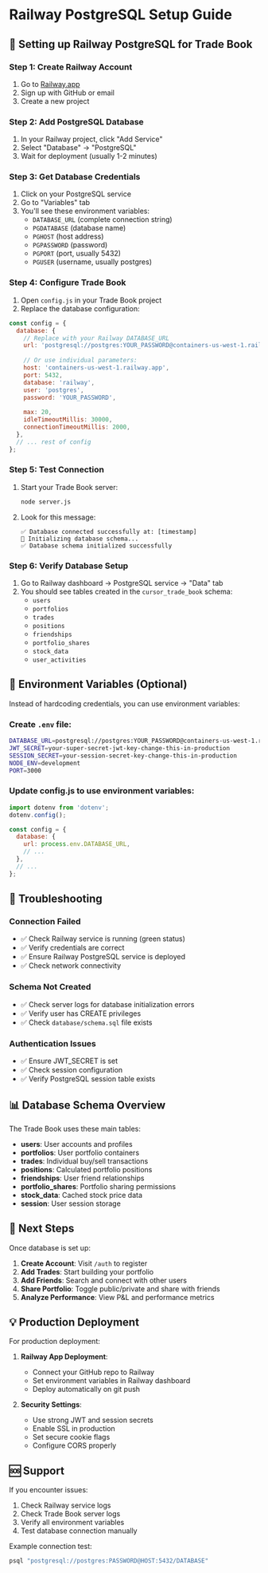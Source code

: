 # Railway PostgreSQL Setup Guide

## 🚀 Setting up Railway PostgreSQL for Trade Book

### Step 1: Create Railway Account
1. Go to [Railway.app](https://railway.app)
2. Sign up with GitHub or email
3. Create a new project

### Step 2: Add PostgreSQL Database
1. In your Railway project, click "Add Service"
2. Select "Database" → "PostgreSQL"
3. Wait for deployment (usually 1-2 minutes)

### Step 3: Get Database Credentials
1. Click on your PostgreSQL service
2. Go to "Variables" tab
3. You'll see these environment variables:
   - `DATABASE_URL` (complete connection string)
   - `PGDATABASE` (database name)
   - `PGHOST` (host address)
   - `PGPASSWORD` (password)
   - `PGPORT` (port, usually 5432)
   - `PGUSER` (username, usually postgres)

### Step 4: Configure Trade Book
1. Open `config.js` in your Trade Book project
2. Replace the database configuration:

```javascript
const config = {
  database: {
    // Replace with your Railway DATABASE_URL
    url: 'postgresql://postgres:YOUR_PASSWORD@containers-us-west-1.railway.app:5432/railway',
    
    // Or use individual parameters:
    host: 'containers-us-west-1.railway.app',
    port: 5432,
    database: 'railway',
    user: 'postgres',
    password: 'YOUR_PASSWORD',
    
    max: 20,
    idleTimeoutMillis: 30000,
    connectionTimeoutMillis: 2000,
  },
  // ... rest of config
};
```

### Step 5: Test Connection
1. Start your Trade Book server:
   ```bash
   node server.js
   ```

2. Look for this message:
   ```
   ✅ Database connected successfully at: [timestamp]
   🔧 Initializing database schema...
   ✅ Database schema initialized successfully
   ```

### Step 6: Verify Database Setup
1. Go to Railway dashboard → PostgreSQL service → "Data" tab
2. You should see tables created in the `cursor_trade_book` schema:
   - `users`
   - `portfolios`
   - `trades`
   - `positions`
   - `friendships`
   - `portfolio_shares`
   - `stock_data`
   - `user_activities`

## 🔧 Environment Variables (Optional)

Instead of hardcoding credentials, you can use environment variables:

### Create `.env` file:
```bash
DATABASE_URL=postgresql://postgres:YOUR_PASSWORD@containers-us-west-1.railway.app:5432/railway
JWT_SECRET=your-super-secret-jwt-key-change-this-in-production
SESSION_SECRET=your-session-secret-key-change-this-in-production
NODE_ENV=development
PORT=3000
```

### Update config.js to use environment variables:
```javascript
import dotenv from 'dotenv';
dotenv.config();

const config = {
  database: {
    url: process.env.DATABASE_URL,
    // ...
  },
  // ...
};
```

## 🚨 Troubleshooting

### Connection Failed
- ✅ Check Railway service is running (green status)
- ✅ Verify credentials are correct
- ✅ Ensure Railway PostgreSQL service is deployed
- ✅ Check network connectivity

### Schema Not Created
- ✅ Check server logs for database initialization errors
- ✅ Verify user has CREATE privileges
- ✅ Check `database/schema.sql` file exists

### Authentication Issues
- ✅ Ensure JWT_SECRET is set
- ✅ Check session configuration
- ✅ Verify PostgreSQL session table exists

## 📊 Database Schema Overview

The Trade Book uses these main tables:

- **users**: User accounts and profiles
- **portfolios**: User portfolio containers
- **trades**: Individual buy/sell transactions
- **positions**: Calculated portfolio positions
- **friendships**: User friend relationships
- **portfolio_shares**: Portfolio sharing permissions
- **stock_data**: Cached stock price data
- **session**: User session storage

## 🎯 Next Steps

Once database is set up:

1. **Create Account**: Visit `/auth` to register
2. **Add Trades**: Start building your portfolio
3. **Add Friends**: Search and connect with other users
4. **Share Portfolio**: Toggle public/private and share with friends
5. **Analyze Performance**: View P&L and performance metrics

## 💡 Production Deployment

For production deployment:

1. **Railway App Deployment**:
   - Connect your GitHub repo to Railway
   - Set environment variables in Railway dashboard
   - Deploy automatically on git push

2. **Security Settings**:
   - Use strong JWT and session secrets
   - Enable SSL in production
   - Set secure cookie flags
   - Configure CORS properly

## 🆘 Support

If you encounter issues:

1. Check Railway service logs
2. Check Trade Book server logs
3. Verify all environment variables
4. Test database connection manually

Example connection test:
```bash
psql "postgresql://postgres:PASSWORD@HOST:5432/DATABASE"
```
